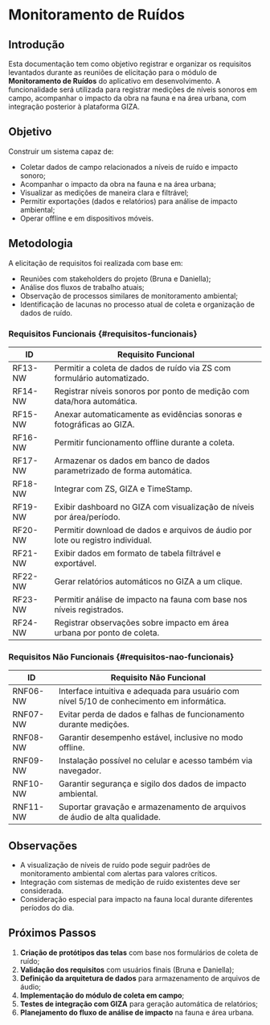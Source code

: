 # Monitoramento de Ruídos

## Introdução

Esta documentação tem como objetivo registrar e organizar os requisitos levantados durante as reuniões de elicitação para o módulo de **Monitoramento de Ruídos** do aplicativo em desenvolvimento. A funcionalidade será utilizada para registrar medições de níveis sonoros em campo, acompanhar o impacto da obra na fauna e na área urbana, com integração posterior à plataforma GIZA.

## Objetivo

Construir um sistema capaz de:

- Coletar dados de campo relacionados a níveis de ruído e impacto sonoro;
- Acompanhar o impacto da obra na fauna e na área urbana;
- Visualizar as medições de maneira clara e filtrável;
- Permitir exportações (dados e relatórios) para análise de impacto ambiental;
- Operar offline e em dispositivos móveis.

## Metodologia

A elicitação de requisitos foi realizada com base em:

- Reuniões com stakeholders do projeto (Bruna e Daniella);
- Análise dos fluxos de trabalho atuais;
- Observação de processos similares de monitoramento ambiental;
- Identificação de lacunas no processo atual de coleta e organização de dados de ruído.

### Requisitos Funcionais {#requisitos-funcionais}

| **ID**  | **Requisito Funcional**                                                         |
| ------- | ------------------------------------------------------------------------------- |
| RF13-NW | Permitir a coleta de dados de ruído via ZS com formulário automatizado.         |
| RF14-NW | Registrar níveis sonoros por ponto de medição com data/hora automática.         |
| RF15-NW | Anexar automaticamente as evidências sonoras e fotográficas ao GIZA.            |
| RF16-NW | Permitir funcionamento offline durante a coleta.                                |
| RF17-NW | Armazenar os dados em banco de dados parametrizado de forma automática.         |
| RF18-NW | Integrar com ZS, GIZA e TimeStamp.                                              |
| RF19-NW | Exibir dashboard no GIZA com visualização de níveis por área/período.           |
| RF20-NW | Permitir download de dados e arquivos de áudio por lote ou registro individual. |
| RF21-NW | Exibir dados em formato de tabela filtrável e exportável.                       |
| RF22-NW | Gerar relatórios automáticos no GIZA a um clique.                               |
| RF23-NW | Permitir análise de impacto na fauna com base nos níveis registrados.           |
| RF24-NW | Registrar observações sobre impacto em área urbana por ponto de coleta.         |

### Requisitos Não Funcionais {#requisitos-nao-funcionais}

| **ID**   | **Requisito Não Funcional**                                                                |
| -------- | ------------------------------------------------------------------------------------------ |
| RNF06-NW | Interface intuitiva e adequada para usuário com nível 5/10 de conhecimento em informática. |
| RNF07-NW | Evitar perda de dados e falhas de funcionamento durante medições.                          |
| RNF08-NW | Garantir desempenho estável, inclusive no modo offline.                                    |
| RNF09-NW | Instalação possível no celular e acesso também via navegador.                              |
| RNF10-NW | Garantir segurança e sigilo dos dados de impacto ambiental.                                |
| RNF11-NW | Suportar gravação e armazenamento de arquivos de áudio de alta qualidade.                  |

## Observações

- A visualização de níveis de ruído pode seguir padrões de monitoramento ambiental com alertas para valores críticos.
- Integração com sistemas de medição de ruído existentes deve ser considerada.
- Consideração especial para impacto na fauna local durante diferentes períodos do dia.

## Próximos Passos

1. **Criação de protótipos das telas** com base nos formulários de coleta de ruído;
2. **Validação dos requisitos** com usuários finais (Bruna e Daniella);
3. **Definição da arquitetura de dados** para armazenamento de arquivos de áudio;
4. **Implementação do módulo de coleta em campo**;
5. **Testes de integração com GIZA** para geração automática de relatórios;
6. **Planejamento do fluxo de análise de impacto** na fauna e área urbana.
